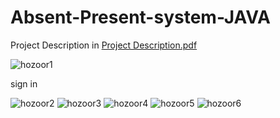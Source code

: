 # Absent-Present-system-JAVA
Project Description in  [Project Description.pdf](https://github.com/fam25ti/Absent-Present-system-JAVA/files/6377727/Project.Description.pdf)

![hozoor1](https://user-images.githubusercontent.com/74320148/120551623-7d409180-c40b-11eb-99ce-6bbbdf09fb2a.PNG)


sign in


![hozoor2](https://user-images.githubusercontent.com/74320148/120551792-a9f4a900-c40b-11eb-8bcf-8019ac439585.PNG)
![hozoor3](https://user-images.githubusercontent.com/74320148/120551802-ac570300-c40b-11eb-9bd2-ef28ad1a028a.PNG)
![hozoor4](https://user-images.githubusercontent.com/74320148/120551806-ae20c680-c40b-11eb-82eb-f0c19aa09593.PNG)
![hozoor5](https://user-images.githubusercontent.com/74320148/120551776-a6f9b880-c40b-11eb-8dd6-55c747def99c.PNG)
![hozoor6](https://user-images.githubusercontent.com/74320148/120551783-a82ae580-c40b-11eb-911b-975c6b1f2c25.PNG)
